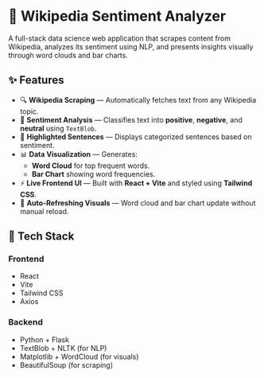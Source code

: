 # 🧠 Wikipedia Sentiment Analyzer

A full-stack data science web application that scrapes content from Wikipedia, analyzes its sentiment using NLP, and presents insights visually through word clouds and bar charts.


## ✨ Features

- 🔍 **Wikipedia Scraping** — Automatically fetches text from any Wikipedia topic.
- 💬 **Sentiment Analysis** — Classifies text into **positive**, **negative**, and **neutral** using `TextBlob`.
- 📌 **Highlighted Sentences** — Displays categorized sentences based on sentiment.
- 📊 **Data Visualization** — Generates:
  - **Word Cloud** for top frequent words.
  - **Bar Chart** showing word frequencies.
- ⚡ **Live Frontend UI** — Built with **React + Vite** and styled using **Tailwind CSS**.
- 🔄 **Auto-Refreshing Visuals** — Word cloud and bar chart update without manual reload.


## 🔧 Tech Stack

### Frontend
- React
- Vite
- Tailwind CSS
- Axios

### Backend
- Python + Flask
- TextBlob + NLTK (for NLP)
- Matplotlib + WordCloud (for visuals)
- BeautifulSoup (for scraping)
